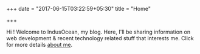 +++
date = "2017-06-15T03:22:59+05:30"
title = "Home"

+++

Hi ! Welcome to IndusOcean, my blog. Here, I'll be sharing information on web development & recent technology related stuff that interests me. Click for more details [about me](/about/).